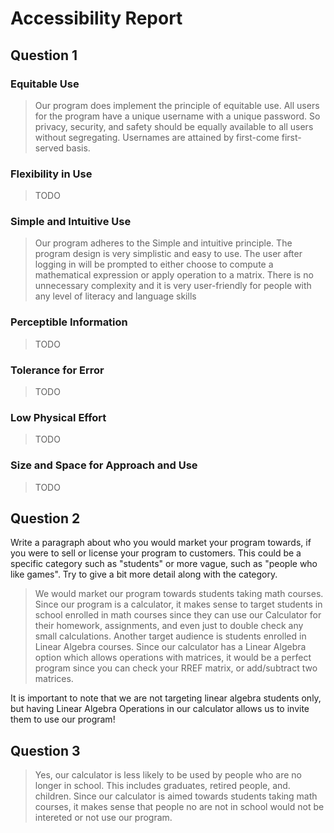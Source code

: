 # Accessibility Report

## Question 1

### Equitable Use
> Our program does implement the principle of equitable use. All users for the program have a unique username with a unique password. So privacy, security, and safety should be equally available to all users without segregating. Usernames are attained by first-come first-served basis.
###  Flexibility in Use
> TODO
### Simple and Intuitive Use
> Our program adheres to the Simple and intuitive principle. The program design is very simplistic and easy to use. The user after logging in will be prompted to either choose to compute a mathematical expression or apply operation to a matrix. There is no unnecessary complexity and it is very user-friendly for people with any level of literacy and language skills

### Perceptible Information
> TODO
### Tolerance for Error
> TODO
### Low Physical Effort
> TODO
### Size and Space for Approach and Use
> TODO

## Question 2

Write a paragraph about who you would market your program towards, if you were to sell or license your program to customers. This could be a specific category such as "students" or more vague, such as "people who like games". Try to give a bit more detail along with the category.

> We would market our program towards students taking math courses. Since our program is a calculator, it makes sense to target students in school enrolled in math courses since they can use our Calculator for their homework, assignments, and even just to double check any small calculations. Another target audience is students enrolled in Linear Algebra courses. Since our calculator has a Linear Algebra option which allows operations with matrices, it would be a perfect program since you can check your RREF matrix, or add/subtract two matrices.

It is important to note that we are not targeting linear algebra students only, but having Linear Algebra Operations in our calculator allows us to invite them to use our program!

## Question 3

> Yes, our calculator is less likely to be used by people who are no longer in school. This includes graduates, retired people, and. children. Since our calculator is aimed towards students taking math courses, it makes sense that people no are not in school would not be intereted or not use our program.
